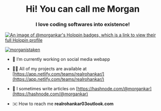 <h1 align="center">Hi! You can call me Morgan</h1>
<h3 align="center">I love coding softwares into existence!</h3>

[![An image of @morgankar's Holopin badges, which is a link to view their full Holopin profile](https://holopin.me/morgankar)](https://holopin.io/@morgankar)



<p align="left"> <a href="https://twitter.com/morganistaken" target="blank"><img src="https://img.shields.io/twitter/follow/morganistaken?logo=twitter&style=for-the-badge" alt="morganistaken" /></a> </p>

- 🔭 I’m currently working on social media webapp

- 👨‍💻 All of my projects are available at [https://app.netlify.com/teams/realrohankar/](https://app.netlify.com/teams/realrohankar/)

- 📝 I sometimes write articles on [https://hashnode.com/@morgankar](https://hashnode.com/@morgankar)

- ✉️ How to reach me  **realrohankar03outlook.com**
